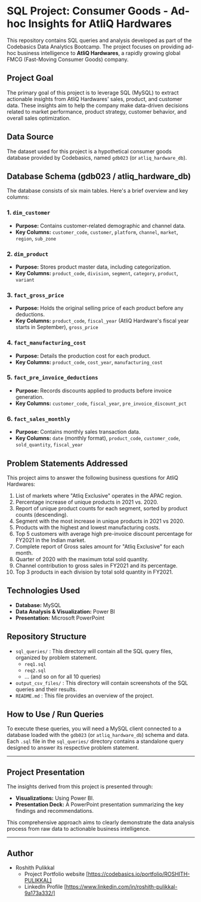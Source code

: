 # SQL Project: Consumer Goods - Ad-hoc Insights for AtliQ Hardwares

This repository contains SQL queries and analysis developed as part of the Codebasics Data Analytics Bootcamp. The project focuses on providing ad-hoc business intelligence to **AtliQ Hardwares**, a rapidly growing global FMCG (Fast-Moving Consumer Goods) company.

## Project Goal
The primary goal of this project is to leverage SQL (MySQL) to extract actionable insights from AtliQ Hardwares' sales, product, and customer data. These insights aim to help the company make data-driven decisions related to market performance, product strategy, customer behavior, and overall sales optimization.

## Data Source
The dataset used for this project is a hypothetical consumer goods database provided by Codebasics, named `gdb023` (or `atliq_hardware_db`).

## Database Schema (gdb023 / atliq_hardware_db)

The database consists of six main tables. Here's a brief overview and key columns:

### 1. `dim_customer`
* **Purpose:** Contains customer-related demographic and channel data.
* **Key Columns:** `customer_code`, `customer`, `platform`, `channel`, `market`, `region`, `sub_zone`

### 2. `dim_product`
* **Purpose:** Stores product master data, including categorization.
* **Key Columns:** `product_code`, `division`, `segment`, `category`, `product`, `variant`

### 3. `fact_gross_price`
* **Purpose:** Holds the original selling price of each product before any deductions.
* **Key Columns:** `product_code`, `fiscal_year` (AtliQ Hardware's fiscal year starts in September), `gross_price`

### 4. `fact_manufacturing_cost`
* **Purpose:** Details the production cost for each product.
* **Key Columns:** `product_code`, `cost_year`, `manufacturing_cost`

### 5. `fact_pre_invoice_deductions`
* **Purpose:** Records discounts applied to products before invoice generation.
* **Key Columns:** `customer_code`, `fiscal_year`, `pre_invoice_discount_pct`

### 6. `fact_sales_monthly`
* **Purpose:** Contains monthly sales transaction data.
* **Key Columns:** `date` (monthly format), `product_code`, `customer_code`, `sold_quantity`, `fiscal_year`

## Problem Statements Addressed
This project aims to answer the following business questions for AtliQ Hardwares:

1.  List of markets where "Atliq Exclusive" operates in the APAC region.
2.  Percentage increase of unique products in 2021 vs. 2020.
3.  Report of unique product counts for each segment, sorted by product counts (descending).
4.  Segment with the most increase in unique products in 2021 vs 2020.
5.  Products with the highest and lowest manufacturing costs.
6.  Top 5 customers with average high pre-invoice discount percentage for FY2021 in the Indian market.
7.  Complete report of Gross sales amount for "Atliq Exclusive" for each month.
8.  Quarter of 2020 with the maximum total sold quantity.
9.  Channel contribution to gross sales in FY2021 and its percentage.
10. Top 3 products in each division by total sold quantity in FY2021.

## Technologies Used
* **Database:** MySQL
* **Data Analysis & Visualization:** Power BI
* **Presentation:** Microsoft PowerPoint

## Repository Structure
* `sql_queries/` : This directory will contain all the SQL query files, organized by problem statement.
    * `req1.sql`
    * `req2.sql`
    * ... (and so on for all 10 queries)
* `output_csv_files/` : This directory will contain screenshots of the SQL queries and their results.
* `README.md` : This file provides an overview of the project.

## How to Use / Run Queries
To execute these queries, you will need a MySQL client connected to a database loaded with the `gdb023` (or `atliq_hardware_db`) schema and data. Each `.sql` file in the `sql_queries/` directory contains a standalone query designed to answer its respective problem statement.

---

## Project Presentation
The insights derived from this project is presented through:
* **Visualizations:** Using Power BI.
* **Presentation Deck:** A PowerPoint presentation summarizing the key findings and recommendations.


This comprehensive approach aims to clearly demonstrate the data analysis process from raw data to actionable business intelligence.

---

## Author
* Roshith Pulikkal
    * Project Portfolio website [https://codebasics.io/portfolio/ROSHITH-PULIKKAL]
    * LinkedIn Profile [https://www.linkedin.com/in/roshith-pulikkal-9a173a332/]
